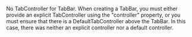 No TabController for TabBar.
When creating a TabBar,
you must either provide an explicit TabController using the
"controller" property, or you must ensure that there is a
DefaultTabController above the TabBar.
In this case, there was neither an explicit controller nor a
default controller.

